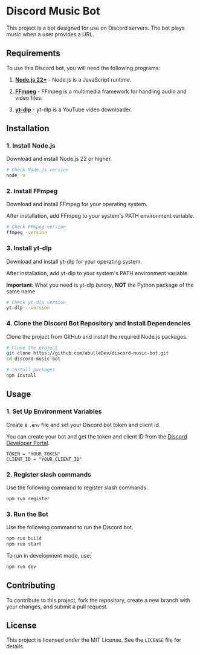 # Discord Music Bot

This project is a bot designed for use on Discord servers. The bot plays music when a user provides a URL.

## Requirements

To use this Discord bot, you will need the following programs:

1. [**Node.js 22+**](https://nodejs.org) - Node.js is a JavaScript runtime.

2. [**FFmpeg**](https://ffmpeg.org/download.html) - FFmpeg is a multimedia framework for handling audio and video files.

3. [**yt-dlp**](https://github.com/yt-dlp/yt-dlp?tab=readme-ov-file#installation) - yt-dlp is a YouTube video downloader.

## Installation

### 1. Install Node.js

Download and install Node.js 22 or higher.

```bash
# Check Node.js version
node -v
```

### 2. Install FFmpeg

Download and install FFmpeg for your operating system.

After installation, add FFmpeg to your system's PATH environment variable.

```bash
# Check FFmpeg version
ffmpeg -version
```

### 3. Install yt-dlp

Download and install yt-dlp for your operating system.

After installation, add yt-dlp to your system's PATH environment variable.

**Important**: What you need is yt-dlp *binary*, **NOT** the Python package of the same name

```bash
# Check yt-dlp version
yt-dlp --version
```

### 4. Clone the Discord Bot Repository and Install Dependencies

Clone the project from GitHub and install the required Node.js packages.

```bash
# Clone the project
git clone https://github.com/abulleDev/discord-music-bot.git
cd discord-music-bot

# Install packages
npm install
```

## Usage

### 1. Set Up Environment Variables

Create a `.env` file and set your Discord bot token and client id.

You can create your bot and get the token and client ID from the [Discord Developer Portal](https://discord.com/developers/applications).

```properties
TOKEN = "YOUR_TOKEN"
CLIENT_ID = "YOUR_CLIENT_ID"
```

### 2. Register slash commands

Use the following command to register slash commands.

```bash
npm run register
```

### 3. Run the Bot

Use the following command to run the Discord bot.

```bash
npm run build
npm run start
```

To run in development mode, use:

```bash
npm run dev
```

## Contributing

To contribute to this project, fork the repository, create a new branch with your changes, and submit a pull request.

## License

This project is licensed under the MIT License. See the `LICENSE` file for details.

